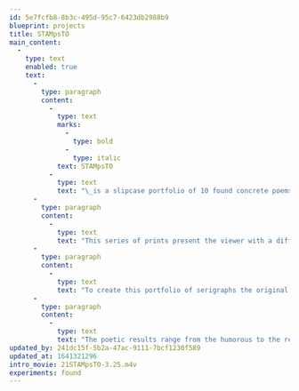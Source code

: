 ```yaml
---
id: 5e7fcfb8-8b3c-495d-95c7-6423db2988b9
blueprint: projects
title: STAMpsTO
main_content:
  -
    type: text
    enabled: true
    text:
      -
        type: paragraph
        content:
          -
            type: text
            marks:
              -
                type: bold
              -
                type: italic
            text: STAMpsTO
          -
            type: text
            text: "\_is a slipcase portfolio of 10 found concrete poems: USA postage stamps found on envelopes fused with their postal cancellations. These\_10 “found” concrete poems are of USA postage stamps found on envelopes, fused with their postal cancellations. The accidental fusion of words and images resulted in poetic statements that were quite amazing—especially in the context of this action via a government agency."
      -
        type: paragraph
        content:
          -
            type: text
            text: "This series of prints present the viewer with a different kind of “stamp collection”— one that focuses attention on the relationship of existing postage stamps found with their cancellations on mailed envelopes. Although their relationships may appear obvious to serve their practical purpose and thus not require any further attention, this creates an unexpected expressive result with often a powerful poetic result—which we tend to overlook due to their small scale (and indeed, we often overlook the small things in life!).\_"
      -
        type: paragraph
        content:
          -
            type: text
            text: "To create this portfolio of serigraphs the original postage stamp was simply enlarged, along with its respective cancellation and all extraneous surrounding matter was deleted to focus attention on what their chance combination held.\_\_Again, NONE of these images were altered or manipulated, except for the fact to combine the image into one color.\_"
      -
        type: paragraph
        content:
          -
            type: text
            text: "The poetic results range from the humorous to the revolting. In most cases the subject matter used our country’s representations of symbols—which creates the ironic note that the combined graphic elements were actually created by one of our governmental offices. That said, imagine for a moment the reality that our government “promotes” the very idea that “war is better business”, or decided to shoot holes through our national flag, or made a Duchamp’s Mona Lisa out of Eleanor Roosevelt!\_"
updated_by: 241dc15f-5b2a-47ac-9111-7bcf1230f589
updated_at: 1641321296
intro_movie: 21STAMpsTO-3.25.m4v
experiments: found
---
```


